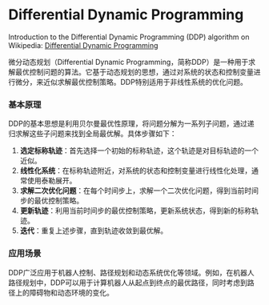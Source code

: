 # Differential Dynamic Programming

Introduction to the Differential Dynamic Programming (DDP) algorithm on Wikipedia: [Differential Dynamic Programming](https://en.wikipedia.org/wiki/Differential_dynamic_programming)


微分动态规划（Differential Dynamic Programming，简称DDP）是一种用于求解最优控制问题的算法。它基于动态规划的思想，通过对系统的状态和控制变量进行微分，来近似求解最优控制策略。DDP特别适用于非线性系统的优化问题。

### 基本原理
DDP的基本思想是利用贝尔曼最优性原理，将问题分解为一系列子问题，通过递归求解这些子问题来找到全局最优解。具体步骤如下：

1. **选定标称轨迹**：首先选择一个初始的标称轨迹，这个轨迹是对目标轨迹的一个近似。
2. **线性化系统**：在标称轨迹附近，对系统的状态和控制变量进行线性化处理，通常使用泰勒展开。
3. **求解二次优化问题**：在每个时间步上，求解一个二次优化问题，得到当前时间步的最优控制策略。
4. **更新轨迹**：利用当前时间步的最优控制策略，更新系统状态，得到新的标称轨迹。
5. **迭代**：重复上述步骤，直到轨迹收敛到最优解。

### 应用场景
DDP广泛应用于机器人控制、路径规划和动态系统优化等领域。例如，在机器人路径规划中，DDP可以用于计算机器人从起点到终点的最优路径，同时考虑到路径上的障碍物和动态环境的变化。